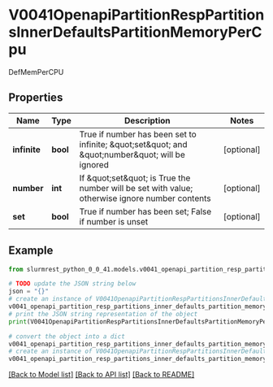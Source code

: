 # V0041OpenapiPartitionRespPartitionsInnerDefaultsPartitionMemoryPerCpu

DefMemPerCPU

## Properties

Name | Type | Description | Notes
------------ | ------------- | ------------- | -------------
**infinite** | **bool** | True if number has been set to infinite; \&quot;set\&quot; and \&quot;number\&quot; will be ignored | [optional] 
**number** | **int** | If \&quot;set\&quot; is True the number will be set with value; otherwise ignore number contents | [optional] 
**set** | **bool** | True if number has been set; False if number is unset | [optional] 

## Example

```python
from slurmrest_python_0_0_41.models.v0041_openapi_partition_resp_partitions_inner_defaults_partition_memory_per_cpu import V0041OpenapiPartitionRespPartitionsInnerDefaultsPartitionMemoryPerCpu

# TODO update the JSON string below
json = "{}"
# create an instance of V0041OpenapiPartitionRespPartitionsInnerDefaultsPartitionMemoryPerCpu from a JSON string
v0041_openapi_partition_resp_partitions_inner_defaults_partition_memory_per_cpu_instance = V0041OpenapiPartitionRespPartitionsInnerDefaultsPartitionMemoryPerCpu.from_json(json)
# print the JSON string representation of the object
print(V0041OpenapiPartitionRespPartitionsInnerDefaultsPartitionMemoryPerCpu.to_json())

# convert the object into a dict
v0041_openapi_partition_resp_partitions_inner_defaults_partition_memory_per_cpu_dict = v0041_openapi_partition_resp_partitions_inner_defaults_partition_memory_per_cpu_instance.to_dict()
# create an instance of V0041OpenapiPartitionRespPartitionsInnerDefaultsPartitionMemoryPerCpu from a dict
v0041_openapi_partition_resp_partitions_inner_defaults_partition_memory_per_cpu_from_dict = V0041OpenapiPartitionRespPartitionsInnerDefaultsPartitionMemoryPerCpu.from_dict(v0041_openapi_partition_resp_partitions_inner_defaults_partition_memory_per_cpu_dict)
```
[[Back to Model list]](../README.md#documentation-for-models) [[Back to API list]](../README.md#documentation-for-api-endpoints) [[Back to README]](../README.md)


